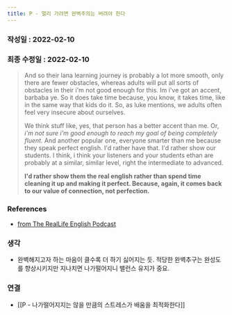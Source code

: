 ```yaml
---
title: P - 멀리 가려면 완벽주의는 버려야 한다
---
```

### 작성일 : 2022-02-10 
### 최종 수정일 : 2022-02-10

>And so their lana learning journey is probably a lot more smooth, only there are fewer obstacles, whereas adults will put all sorts of obstacles in their i'm not good enough for this. Im i've got an accent, barbaba ye. So it does take time because, you know, it takes time, like in the same way that kids do it. So, as luke mentions, we adults often feel very insecure about ourselves.
>
>We think stuff like, yes, that person has a better accent than me. Or, _i'm not sure i'm good enough to reach my goal of being completely fluent._ And another popular one, everyone smarter than me because they speak perfect english. I'd rather have that. I'd rather show our students. I think, i think your listeners and your students ethan are probably at a similar, similar level, right the intermediate to advanced. 
>
>**I'd rather show them the real english rather than spend time cleaning it up and making it perfect. Because, again, it comes back to our value of connection, not perfection.**

### References
- [from The RealLife English Podcast](https://share.snipd.com/snip/d69e8294-e409-4299-a405-4f590faac802)

### 생각
- 완벽해지고자 하는 마음이 클수록 더 하기 싫어지는 듯. 적당한 완벽추구는 완성도를 향상시키지만 지나치면 나가떨어지니 밸런스 유지가 중요.

### 연결
- [[P - 나가떨어지지는 않을 만큼의 스트레스가 배움을 최적화한다]]
